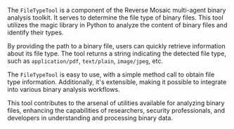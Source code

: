 The ```FileTypeTool``` is a component of the Reverse Mosaic multi-agent binary analysis toolkit. It serves to determine the file type of binary files. This tool utilizes the magic library in Python to analyze the content of binary files and identify their types.

By providing the path to a binary file, users can quickly retrieve information about its file type. The tool returns a string indicating the detected file type, such as ```application/pdf```, ```text/plain```, ```image/jpeg```, etc.

The ```FileTypeTool``` is easy to use, with a simple method call to obtain file type information. Additionally, it's extensible, making it possible to integrate into various binary analysis workflows.

This tool contributes to the arsenal of utilities available for analyzing binary files, enhancing the capabilities of researchers, security professionals, and developers in understanding and processing binary data.
